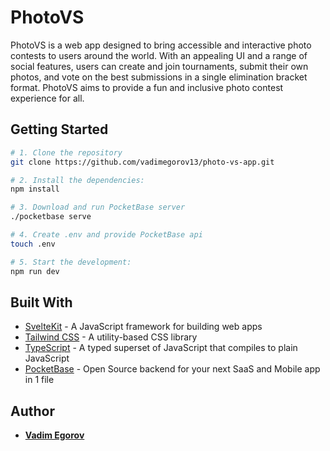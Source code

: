 # PhotoVS

PhotoVS is a web app designed to bring accessible and interactive photo contests to users around the world. With an appealing UI and a range of social features, users can create and join tournaments, submit their own photos, and vote on the best submissions in a single elimination bracket format. PhotoVS aims to provide a fun and inclusive photo contest experience for all.

## Getting Started

```bash
# 1. Clone the repository
git clone https://github.com/vadimegorov13/photo-vs-app.git

# 2. Install the dependencies:
npm install

# 3. Download and run PocketBase server
./pocketbase serve

# 4. Create .env and provide PocketBase api
touch .env 

# 5. Start the development:
npm run dev

```

## Built With

- [SvelteKit](https://kit.svelte.dev) - A JavaScript framework for building web apps
- [Tailwind CSS](https://tailwindcss.com/) - A utility-based CSS library
- [TypeScript](https://www.typescriptlang.org/) - A typed superset of JavaScript that compiles to plain JavaScript
- [PocketBase](https://pocketbase.io) - Open Source backend for your next SaaS and Mobile app in 1 file

## Author

- [**Vadim Egorov**](https://github.com/vadimegorov13)
